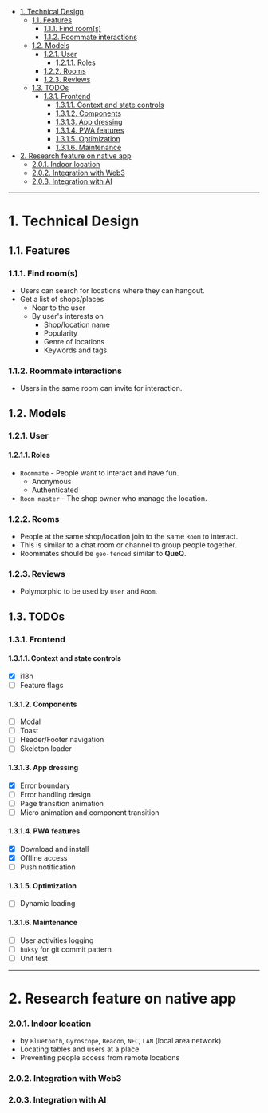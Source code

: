 - [1. Technical Design](#1-technical-design)
  - [1.1. Features](#11-features)
    - [1.1.1. Find room(s)](#111-find-rooms)
    - [1.1.2. Roommate interactions](#112-roommate-interactions)
  - [1.2. Models](#12-models)
    - [1.2.1. User](#121-user)
      - [1.2.1.1. Roles](#1211-roles)
    - [1.2.2. Rooms](#122-rooms)
    - [1.2.3. Reviews](#123-reviews)
  - [1.3. TODOs](#13-todos)
    - [1.3.1. Frontend](#131-frontend)
      - [1.3.1.1. Context and state controls](#1311-context-and-state-controls)
      - [1.3.1.2. Components](#1312-components)
      - [1.3.1.3. App dressing](#1313-app-dressing)
      - [1.3.1.4. PWA features](#1314-pwa-features)
      - [1.3.1.5. Optimization](#1315-optimization)
      - [1.3.1.6. Maintenance](#1316-maintenance)
- [2. Research feature on native app](#2-research-feature-on-native-app)
    - [2.0.1. Indoor location](#201-indoor-location)
    - [2.0.2. Integration with Web3](#202-integration-with-web3)
    - [2.0.3. Integration with AI](#203-integration-with-ai)

---

# 1. Technical Design 

## 1.1. Features
### 1.1.1. Find room(s)
- Users can search for locations where they can hangout. 
- Get a list of shops/places 
  - Near to the user
  - By user's interests on 
    - Shop/location name
    - Popularity
    - Genre of locations
    - Keywords and tags

### 1.1.2. Roommate interactions
- Users in the same room can invite for interaction.

## 1.2. Models
### 1.2.1. User
#### 1.2.1.1. Roles
- `Roommate` - People want to interact and have fun.
  - Anonymous
  - Authenticated
- `Room master` - The shop owner who manage the location.

### 1.2.2. Rooms 
- People at the same shop/location join to the same `Room` to interact.
- This is similar to a chat room or channel to group people together.
- Roommates should be `geo-fenced` similar to **QueQ**.

### 1.2.3. Reviews
- Polymorphic to be used by `User` and `Room`. 

## 1.3. TODOs
### 1.3.1. Frontend
#### 1.3.1.1. Context and state controls
- [x] i18n
- [ ] Feature flags

#### 1.3.1.2. Components
- [ ] Modal
- [ ] Toast
- [ ] Header/Footer navigation
- [ ] Skeleton loader

#### 1.3.1.3. App dressing
- [x] Error boundary
- [ ] Error handling design
- [ ] Page transition animation
- [ ] Micro animation and component transition

#### 1.3.1.4. PWA features
- [x] Download and install
- [x] Offline access
- [ ] Push notification

#### 1.3.1.5. Optimization
- [ ] Dynamic loading

#### 1.3.1.6. Maintenance
- [ ] User activities logging
- [ ] `huksy` for git commit pattern
- [ ] Unit test

--- 

# 2. Research feature on native app
### 2.0.1. Indoor location
- by `Bluetooth`, `Gyroscope`, `Beacon`, `NFC`, `LAN` (local area network)
- Locating tables and users at a place
- Preventing people access from remote locations

### 2.0.2. Integration with Web3

### 2.0.3. Integration with AI